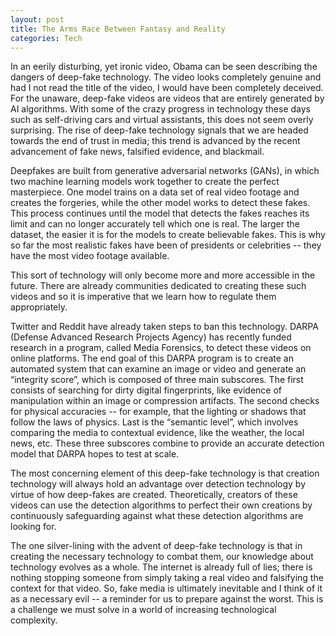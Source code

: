 ```yaml
---
layout: post
title: The Arms Race Between Fantasy and Reality
categories: Tech
---
```

In an eerily disturbing, yet ironic video, Obama can be seen describing the dangers of deep-fake technology. The video looks completely genuine and had I not read the title of the video, I would have been completely deceived. For the unaware, deep-fake videos are videos that are entirely generated by AI algorithms. With some of the crazy progress in technology these days such as self-driving cars and virtual assistants, this does not seem overly surprising. The rise of deep-fake technology signals that we are headed towards the end of trust in media; this trend is advanced by the recent advancement of fake news, falsified evidence, and blackmail. 

<!--more-->

Deepfakes are built from generative adversarial networks (GANs), in which two machine learning models work together to create the perfect masterpiece. One model trains on a data set of real video footage and creates the forgeries, while the other model works to detect these fakes. This process continues until the model that detects the fakes reaches its limit and can no longer accurately tell which one is real. The larger the dataset, the easier it is for the models to create believable fakes. This is why so far the most realistic fakes have been of presidents or celebrities -- they have the most video footage available.

This sort of technology will only become more and more accessible in the future. There are already communities dedicated to creating these such videos and so it is imperative that we learn how to regulate them appropriately. 

Twitter and Reddit have already taken steps to ban this technology. DARPA (Defense Advanced Research Projects Agency) has recently funded research in a program, called Media Forensics, to detect these videos on online platforms. The end goal of this DARPA program is to create an automated system that can examine an image or video and generate an “integrity score”, which is composed of three main subscores. The first consists of searching for dirty digital fingerprints, like evidence of manipulation within an image or compression artifacts. The second checks for physical accuracies -- for example, that the lighting or shadows that follow the laws of physics. Last is the “semantic level”, which involves comparing the media to contextual evidence, like the weather, the local news, etc. These three subscores combine to provide an accurate detection model that DARPA hopes to test at scale.

The most concerning element of this deep-fake technology is that creation technology will always hold an advantage over detection technology by virtue of how deep-fakes are created. Theoretically, creators of these videos can use the detection algorithms to perfect their own creations by continuously safeguarding against what these detection algorithms are looking for. 

The one silver-lining with the advent of deep-fake technology is that in creating the necessary technology to combat them, our knowledge about technology evolves as a whole. The internet is already full of lies; there is nothing stopping someone from simply taking a real video and falsifying the context for that video. So, fake media is ultimately inevitable and I think of it as a necessary evil -- a reminder for us to prepare against the worst. This is a challenge we must solve in a world of increasing technological complexity.
